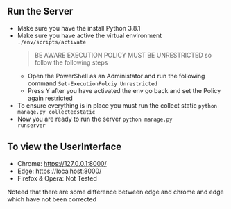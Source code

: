 ## Run the Server

- Make sure you have the install Python 3.8.1
- Make sure you have active the virtual environment
  <code>./env/scripts/activate</code>
  > BE AWARE EXECUTION POLICY MUST BE UNRESTRICTED so follow the following steps
  - Open the PowerShell as an Administator and run the following command <code>Set-ExecutionPolciy Unrestricted</code>
  - Press Y after you have activated the env go back and set the Policy again restricted
 - To ensure everything is in place you must run the collect  static 
  <code>python manage.py collectedstatic</code>
 - Now you are ready to run the server
  <code>python manage.py runserver</code>

## To view the UserInterface

- Chrome: https://127.0.0.1:8000/
- Edge: https://localhost:8000/
- Firefox & Opera: Not Tested

Noteed that there are some difference between edge and chrome and edge which have not been corrected
